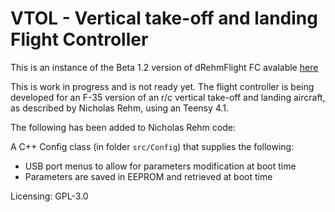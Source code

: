 # VTOL - Vertical take-off and landing Flight Controller

This is an instance of the Beta 1.2 version of dRehmFlight FC avalable [here](https://github.com/nickrehm/dRehmFlight)

This is work in progress and is not ready yet. The flight controller is being developed for an F-35 version of an r/c vertical take-off and landing aircraft, as described by Nicholas Rehm, using an Teensy 4.1.

The following has been added to Nicholas Rehm code:

A C++ Config class (in folder `src/Config`) that supplies the following:

- USB port menus to allow for parameters modification at boot time
- Parameters are saved in EEPROM and retrieved at boot time

Licensing: GPL-3.0